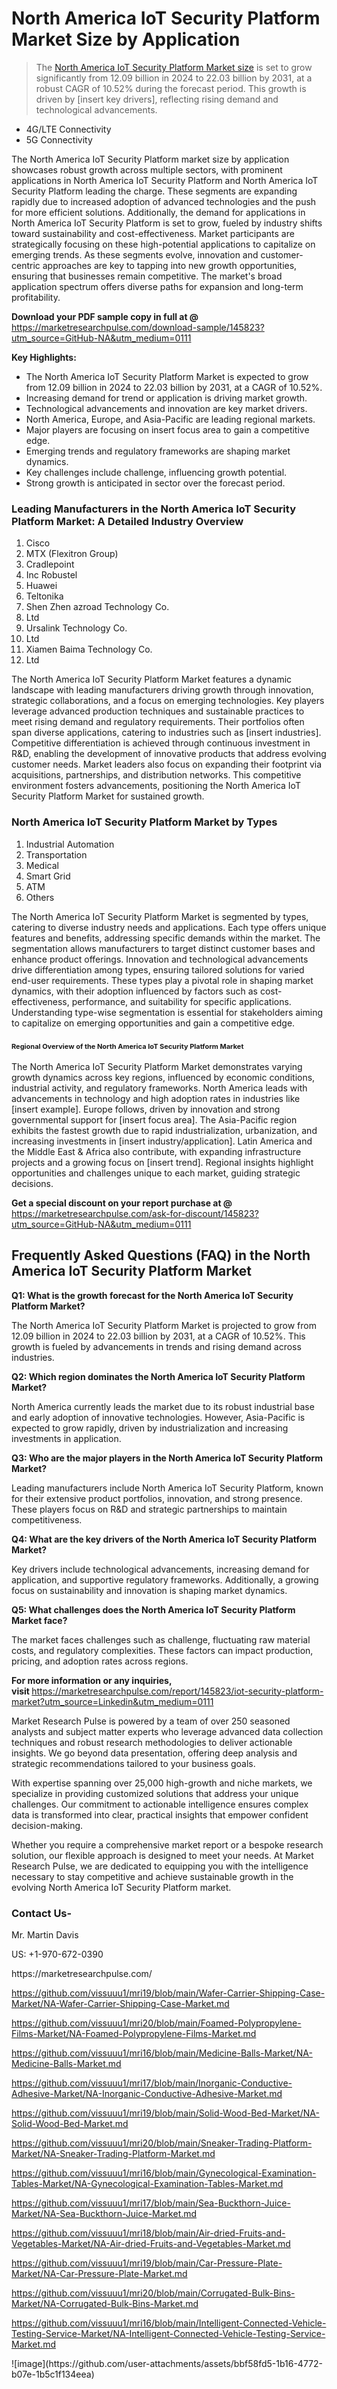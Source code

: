 <h1>North America IoT Security Platform Market&nbsp;Size by Application</h1><blockquote><p>The <a href="https://marketresearchpulse.com/download-sample/145823?utm_source=GitHub-NA&amp;utm_medium=0111">North America IoT Security Platform Market size</a> is set to grow significantly from 12.09 billion in 2024 to 22.03 billion by 2031, at a robust CAGR of 10.52% during the forecast period. This growth is driven by [insert key drivers], reflecting rising demand and technological advancements.</p></blockquote><ul><li>4G/LTE Connectivity <li> 5G Connectivity</li></ul><p>The North America IoT Security Platform market size by application showcases robust growth across multiple sectors, with prominent applications in North America IoT Security Platform and North America IoT Security Platform leading the charge. These segments are expanding rapidly due to increased adoption of advanced technologies and the push for more efficient solutions. Additionally, the demand for applications in North America IoT Security Platform is set to grow, fueled by industry shifts toward sustainability and cost-effectiveness. Market participants are strategically focusing on these high-potential applications to capitalize on emerging trends. As these segments evolve, innovation and customer-centric approaches are key to tapping into new growth opportunities, ensuring that businesses remain competitive. The market's broad application spectrum offers diverse paths for expansion and long-term profitability.</p><p><strong>Download your PDF sample copy in full at @ </strong><a href="https://marketresearchpulse.com/download-sample/145823?utm_source=GitHub-NA&amp;utm_medium=0111">https://marketresearchpulse.com/download-sample/145823?utm_source=GitHub-NA&amp;utm_medium=0111</a></p><p><strong>Key Highlights: </strong></p><ul><li>The North America IoT Security Platform Market is expected to grow from 12.09 billion in 2024 to 22.03 billion by 2031, at a CAGR of 10.52%.</li><li>Increasing demand for trend or application is driving market growth.</li><li>Technological advancements and innovation are key market drivers.</li><li>North America, Europe, and Asia-Pacific are leading regional markets.</li><li>Major players are focusing on insert focus area to gain a competitive edge.</li><li>Emerging trends and regulatory frameworks are shaping market dynamics.</li><li>Key challenges include challenge, influencing growth potential.</li><li>Strong growth is anticipated in sector over the forecast period.</li></ul><h3>Leading Manufacturers in the North America IoT Security Platform Market: A Detailed Industry Overview</h3><ol><li>Cisco</li><li>MTX (Flexitron Group)</li><li>Cradlepoint</li><li>Inc Robustel</li><li>Huawei</li><li>Teltonika</li><li>Shen Zhen azroad Technology Co.</li><li>Ltd</li><li>Ursalink Technology Co.</li><li>Ltd</li><li>Xiamen Baima Technology Co.</li><li>Ltd</li></ol><div class="flex max-w-full flex-col flex-grow"><div class="min-h-8 text-message flex w-full flex-col items-end gap-2 whitespace-normal break-words [.text-message+&amp;]:mt-5" dir="auto" data-message-author-role="assistant" data-message-id="fd8432e4-4910-450d-b182-61b7bfb0a01f" data-message-model-slug="gpt-4o"><div class="flex w-full flex-col gap-1 empty:hidden first:pt-[3px]"><div class="markdown prose w-full break-words dark:prose-invert light"><p>The North America IoT Security Platform Market features a dynamic landscape with leading manufacturers driving growth through innovation, strategic collaborations, and a focus on emerging technologies. Key players leverage advanced production techniques and sustainable practices to meet rising demand and regulatory requirements. Their portfolios often span diverse applications, catering to industries such as [insert industries]. Competitive differentiation is achieved through continuous investment in R&amp;D, enabling the development of innovative products that address evolving customer needs. Market leaders also focus on expanding their footprint via acquisitions, partnerships, and distribution networks. This competitive environment fosters advancements, positioning the North America IoT Security Platform Market for sustained growth.</p></div></div></div></div><h3>North America IoT Security Platform Market by Types</h3><ol><li>Industrial Automation <li> Transportation <li> Medical <li> Smart Grid <li> ATM <li> Others</li></ol><div class="flex max-w-full flex-col flex-grow"><div class="min-h-8 text-message flex w-full flex-col items-end gap-2 whitespace-normal break-words [.text-message+&amp;]:mt-5" dir="auto" data-message-author-role="assistant" data-message-id="084470be-0bb7-4664-bddf-5156b4f41249" data-message-model-slug="gpt-4o-mini"><div class="flex w-full flex-col gap-1 empty:hidden first:pt-[3px]"><div class="markdown prose w-full break-words dark:prose-invert light"><p>The North America IoT Security Platform Market is segmented by types, catering to diverse industry needs and applications. Each type offers unique features and benefits, addressing specific demands within the market. The segmentation allows manufacturers to target distinct customer bases and enhance product offerings. Innovation and technological advancements drive differentiation among types, ensuring tailored solutions for varied end-user requirements. These types play a pivotal role in shaping market dynamics, with their adoption influenced by factors such as cost-effectiveness, performance, and suitability for specific applications. Understanding type-wise segmentation is essential for stakeholders aiming to capitalize on emerging opportunities and gain a competitive edge.</p></div></div></div></div><h3><span style="font-size: 11px;">Regional Overview of the North America IoT Security Platform Market</span></h3><div class="flex max-w-full flex-col flex-grow"><div class="min-h-8 text-message flex w-full flex-col items-end gap-2 whitespace-normal break-words [.text-message+&amp;]:mt-5" dir="auto" data-message-author-role="assistant" data-message-id="e9038762-ce64-4e30-91c9-9bd413514231" data-message-model-slug="gpt-4o-mini"><div class="flex w-full flex-col gap-1 empty:hidden first:pt-[3px]"><div class="markdown prose w-full break-words dark:prose-invert light"><p>The North America IoT Security Platform Market demonstrates varying growth dynamics across key regions, influenced by economic conditions, industrial activity, and regulatory frameworks. North America leads with advancements in technology and high adoption rates in industries like [insert example]. Europe follows, driven by innovation and strong governmental support for [insert focus area]. The Asia-Pacific region exhibits the fastest growth due to rapid industrialization, urbanization, and increasing investments in [insert industry/application]. Latin America and the Middle East &amp; Africa also contribute, with expanding infrastructure projects and a growing focus on [insert trend]. Regional insights highlight opportunities and challenges unique to each market, guiding strategic decisions.</p></div></div></div></div><p><strong>Get a special discount on your report purchase at @ </strong><a href="https://marketresearchpulse.com/ask-for-discount/145823?utm_source=GitHub-NA&amp;utm_medium=0111">https://marketresearchpulse.com/ask-for-discount/145823?utm_source=GitHub-NA&amp;utm_medium=0111</a></p><h2>Frequently Asked Questions (FAQ) in the North America IoT Security Platform Market</h2><p><strong>Q1: What is the growth forecast for the North America IoT Security Platform Market?</strong></p><p>The North America IoT Security Platform Market is projected to grow from 12.09 billion in 2024 to 22.03 billion by 2031, at a CAGR of 10.52%. This growth is fueled by advancements in trends and rising demand across industries.</p><p><strong>Q2: Which region dominates the North America IoT Security Platform Market?</strong></p><p>North America currently leads the market due to its robust industrial base and early adoption of innovative technologies. However, Asia-Pacific is expected to grow rapidly, driven by industrialization and increasing investments in application.</p><p><strong>Q3: Who are the major players in the North America IoT Security Platform Market?</strong></p><p>Leading manufacturers include North America IoT Security Platform, known for their extensive product portfolios, innovation, and strong presence. These players focus on R&amp;D and strategic partnerships to maintain competitiveness.</p><p><strong>Q4: What are the key drivers of the North America IoT Security Platform Market?</strong></p><p>Key drivers include technological advancements, increasing demand for application, and supportive regulatory frameworks. Additionally, a growing focus on sustainability and innovation is shaping market dynamics.</p><p><strong>Q5: What challenges does the North America IoT Security Platform Market face?</strong></p><p>The market faces challenges such as challenge, fluctuating raw material costs, and regulatory complexities. These factors can impact production, pricing, and adoption rates across regions.</p><p><strong>For more information or any inquiries, visit&nbsp;</strong><a href="https://marketresearchpulse.com/report/145823/iot-security-platform-market?utm_source=Linkedin&utm_medium=0111">https://marketresearchpulse.com/report/145823/iot-security-platform-market?utm_source=Linkedin&utm_medium=0111</a></p><p>Market Research Pulse is powered by a team of over 250 seasoned analysts and subject matter experts who leverage advanced data collection techniques and robust research methodologies to deliver actionable insights. We go beyond data presentation, offering deep analysis and strategic recommendations tailored to your business goals.</p><p>With expertise spanning over 25,000 high-growth and niche markets, we specialize in providing customized solutions that address your unique challenges. Our commitment to actionable intelligence ensures complex data is transformed into clear, practical insights that empower confident decision-making.</p><p>Whether you require a comprehensive market report or a bespoke research solution, our flexible approach is designed to meet your needs. At Market Research Pulse, we are dedicated to equipping you with the intelligence necessary to stay competitive and achieve sustainable growth in the evolving North America IoT Security Platform market.</p><h3><strong>Contact Us-</strong></h3><p>Mr. Martin Davis</p><p>US: +1-970-672-0390</p><p>https://marketresearchpulse.com/</p><p><a href="https://github.com/vissuuu1/mri19/blob/main/Wafer-Carrier-Shipping-Case-Market/NA-Wafer-Carrier-Shipping-Case-Market.md">https://github.com/vissuuu1/mri19/blob/main/Wafer-Carrier-Shipping-Case-Market/NA-Wafer-Carrier-Shipping-Case-Market.md</a></p><p><a href="https://github.com/vissuuu1/mri20/blob/main/Foamed-Polypropylene-Films-Market/NA-Foamed-Polypropylene-Films-Market.md">https://github.com/vissuuu1/mri20/blob/main/Foamed-Polypropylene-Films-Market/NA-Foamed-Polypropylene-Films-Market.md</a></p><p><a href="https://github.com/vissuuu1/mri16/blob/main/Medicine-Balls-Market/NA-Medicine-Balls-Market.md">https://github.com/vissuuu1/mri16/blob/main/Medicine-Balls-Market/NA-Medicine-Balls-Market.md</a></p><p><a href="https://github.com/vissuuu1/mri17/blob/main/Inorganic-Conductive-Adhesive-Market/NA-Inorganic-Conductive-Adhesive-Market.md">https://github.com/vissuuu1/mri17/blob/main/Inorganic-Conductive-Adhesive-Market/NA-Inorganic-Conductive-Adhesive-Market.md</a></p><p><a href="https://github.com/vissuuu1/mri19/blob/main/Solid-Wood-Bed-Market/NA-Solid-Wood-Bed-Market.md">https://github.com/vissuuu1/mri19/blob/main/Solid-Wood-Bed-Market/NA-Solid-Wood-Bed-Market.md</a></p><p><a href="https://github.com/vissuuu1/mri20/blob/main/Sneaker-Trading-Platform-Market/NA-Sneaker-Trading-Platform-Market.md">https://github.com/vissuuu1/mri20/blob/main/Sneaker-Trading-Platform-Market/NA-Sneaker-Trading-Platform-Market.md</a></p><p><a href="https://github.com/vissuuu1/mri16/blob/main/Gynecological-Examination-Tables-Market/NA-Gynecological-Examination-Tables-Market.md">https://github.com/vissuuu1/mri16/blob/main/Gynecological-Examination-Tables-Market/NA-Gynecological-Examination-Tables-Market.md</a></p><p><a href="https://github.com/vissuuu1/mri17/blob/main/Sea-Buckthorn-Juice-Market/NA-Sea-Buckthorn-Juice-Market.md">https://github.com/vissuuu1/mri17/blob/main/Sea-Buckthorn-Juice-Market/NA-Sea-Buckthorn-Juice-Market.md</a></p><p><a href="https://github.com/vissuuu1/mri18/blob/main/Air-dried-Fruits-and-Vegetables-Market/NA-Air-dried-Fruits-and-Vegetables-Market.md">https://github.com/vissuuu1/mri18/blob/main/Air-dried-Fruits-and-Vegetables-Market/NA-Air-dried-Fruits-and-Vegetables-Market.md</a></p><p><a href="https://github.com/vissuuu1/mri19/blob/main/Car-Pressure-Plate-Market/NA-Car-Pressure-Plate-Market.md">https://github.com/vissuuu1/mri19/blob/main/Car-Pressure-Plate-Market/NA-Car-Pressure-Plate-Market.md</a></p><p><a href="https://github.com/vissuuu1/mri20/blob/main/Corrugated-Bulk-Bins-Market/NA-Corrugated-Bulk-Bins-Market.md">https://github.com/vissuuu1/mri20/blob/main/Corrugated-Bulk-Bins-Market/NA-Corrugated-Bulk-Bins-Market.md</a></p><p><a href="https://github.com/vissuuu1/mri16/blob/main/Intelligent-Connected-Vehicle-Testing-Service-Market/NA-Intelligent-Connected-Vehicle-Testing-Service-Market.md">https://github.com/vissuuu1/mri16/blob/main/Intelligent-Connected-Vehicle-Testing-Service-Market/NA-Intelligent-Connected-Vehicle-Testing-Service-Market.md</a></p>
![image](https://github.com/user-attachments/assets/bbf58fd5-1b16-4772-b07e-1b5c1f134eea)
